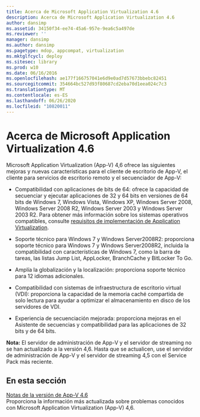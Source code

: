 ```yaml
---
title: Acerca de Microsoft Application Virtualization 4.6
description: Acerca de Microsoft Application Virtualization 4.6
author: dansimp
ms.assetid: 34150f34-ee74-45a6-957e-9ea6c5a497de
ms.reviewer: ''
manager: dansimp
ms.author: dansimp
ms.pagetype: mdop, appcompat, virtualization
ms.mktglfcycl: deploy
ms.sitesec: library
ms.prod: w10
ms.date: 06/16/2016
ms.openlocfilehash: ae177f166757041e6d9e0ad7d57673bbebc82451
ms.sourcegitcommit: 354664bc527d93f80687cd2eba70d1eea024c7c3
ms.translationtype: MT
ms.contentlocale: es-ES
ms.lasthandoff: 06/26/2020
ms.locfileid: "10820011"
---
```

# Acerca de Microsoft Application Virtualization 4.6


Microsoft Application Virtualization (App-V) 4,6 ofrece las siguientes mejoras y nuevas características para el cliente de escritorio de App-V, el cliente para servicios de escritorio remoto y el secuenciador de App-V:

-   Compatibilidad con aplicaciones de bits de 64: ofrece la capacidad de secuenciar y ejecutar aplicaciones de 32 y 64 bits en versiones de 64 bits de Windows 7, Windows Vista, Windows XP, Windows Server 2008, Windows Server 2008 R2, Windows Server 2003 y Windows Server 2003 R2. Para obtener más información sobre los sistemas operativos compatibles, consulte [requisitos de implementación de Application Virtualization](application-virtualization-deployment-requirements.md).

-   Soporte técnico para Windows 7 y Windows Server2008R2: proporciona soporte técnico para Windows 7 y Windows Server2008R2, incluida la compatibilidad con características de Windows 7, como la barra de tareas, las listas Jump List, AppLocker, BranchCache y BitLocker To Go.

-   Amplía la globalización y la localización: proporciona soporte técnico para 12 idiomas adicionales.

-   Compatibilidad con sistemas de infraestructura de escritorio virtual (VDI): proporciona la capacidad de la memoria caché compartida de solo lectura para ayudar a optimizar el almacenamiento en disco de los servidores de VDI.

-   Experiencia de secuenciación mejorada: proporciona mejoras en el Asistente de secuencias y compatibilidad para las aplicaciones de 32 bits y de 64 bits.

**Nota:**  El servidor de administración de App-V y el servidor de streaming no se han actualizado a la versión 4,6. Hasta que se actualicen, use el servidor de administración de App-V y el servidor de streaming 4,5 con el Service Pack más reciente.

 

## En esta sección


<a href="" id="app-v-4-6-release-notes"></a>[Notas de la versión de App-V 4.6](app-v-46-release-notes.md)  
Proporciona la información más actualizada sobre problemas conocidos con Microsoft Application Virtualization (App-V) 4,6.

 

 





